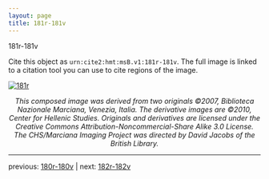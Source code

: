 ```yaml
---
layout: page
title: 181r-181v
---
```


181r-181v

Cite this object as `urn:cite2:hmt:msB.v1:181r-181v`. The full image is linked to a citation tool you can use to cite regions of the image.

[![181r](http://www.homermultitext.org/iipsrv?IIIF=/project/homer/pyramidal/deepzoom/hmt/vbbifolio/v1/vb_180v_181r.tif/full/800,/0/default.jpg)](http://www.homermultitext.org/ict2/?urn=urn:cite2:hmt:vbbifolio.v1:vb_180v_181r) 

<p style="text-align: center; font-style: italic;">This composed image was derived from two originals ©2007, Biblioteca Nazionale Marciana, Venezia, Italia. The derivative images are ©2010, Center for Hellenic Studies. Originals and derivatives are licensed under the Creative Commons Attribution-Noncommercial-Share Alike 3.0 License. The CHS/Marciana Imaging Project was directed by David Jacobs of the British Library.</p>

---

previous: [180r-180v](../180r-180v/) | next: [182r-182v](../182r-182v/)